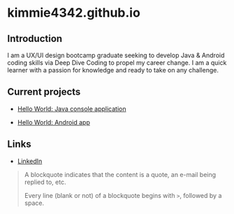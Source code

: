 # kimmie4342.github.io

## Introduction
I am a UX/UI design bootcamp graduate seeking to develop Java & Android coding skills via Deep Dive Coding to propel my career change. I am a quick learner with a passion for knowledge and ready to take on any challenge.

## Current projects
* [Hello World: Java console application](https://github.com/kimmie4342/hello-world-java.git)

* [Hello World: Android app](https://github.com/kimmie4342/hello-world-android-1.git)

## Links

* [LinkedIn](www.linkedin.com/in/kimberly-ford-955382a9)

> A blockquote indicates that the content is a quote, an e-mail being replied to, etc.
>
> Every line (blank or not) of a blockquote begins with `>`, followed by a space.
